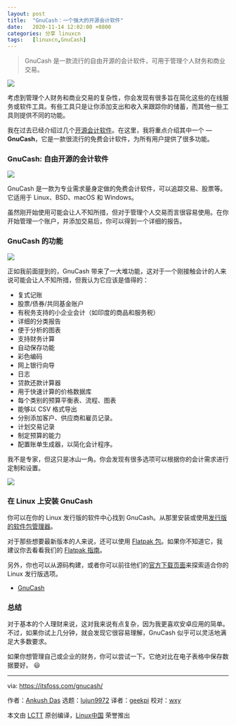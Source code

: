 ```yaml
---
layout: post
title:	"GnuCash：一个强大的开源会计软件"
date:	2020-11-14 12:02:00 +0800 
categories:	分享 linuxcn 
tags:	[linuxcn,GnuCash]
---
```




> 
> GnuCash 是一款流行的自由开源的会计软件，可用于管理个人财务和商业交易。
> 
> 
> 


![](/Asserts/Images//attachment/album/202011/14/070431j1547hbh3v2j4vhh.jpg)


考虑到管理个人财务和商业交易的复杂性，你会发现有很多旨在简化这些的在线服务或软件工具。有些工具只是让你添加支出和收入来跟踪你的储蓄，而其他一些工具则提供不同的功能。


我在过去已经介绍过几个[开源会计软件](https://itsfoss.com/open-source-accounting-software/)。在这里，我将重点介绍其中一个 — **GnuCash**，它是一款很流行的免费会计软件，为所有用户提供了很多功能。


### GnuCash: 自由开源的会计软件


![](/Asserts/Images//attachment/album/202011/14/070616hzwzw86536d3w32g.jpg)


GnuCash 是一款为专业需求量身定做的免费会计软件，可以追踪交易、股票等。它适用于 Linux、BSD、macOS 和 Windows。


虽然刚开始使用可能会让人不知所措，但对于管理个人交易而言很容易使用。在你开始管理一个账户，并添加交易后，你可以得到一个详细的报告。


### GnuCash 的功能


![](/Asserts/Images//attachment/album/202011/14/070627l921zij9xoploobj.jpg)


正如我前面提到的，GnuCash 带来了一大堆功能，这对于一个刚接触会计的人来说可能会让人不知所措，但我认为它应该是值得的：


* 复式记账
* 股票/债券/共同基金账户
* 有税务支持的小企业会计（如印度的商品和服务税）
* 详细的分类报告
* 便于分析的图表
* 支持财务计算
* 自动保存功能
* 彩色编码
* 网上银行向导
* 日志
* 贷款还款计算器
* 用于快速计算的价格数据库
* 每个类别的预算平衡表、流程、图表
* 能够以 CSV 格式导出
* 分别添加客户、供应商和雇员记录。
* 计划交易记录
* 制定预算的能力
* 配置账单生成器，以简化会计程序。


我不是专家，但这只是冰山一角。你会发现有很多选项可以根据你的会计需求进行定制和设置。


![](/Asserts/Images//attachment/album/202011/14/070638ue3sffis2r3683fi.jpg)


### 在 Linux 上安装 GnuCash


你可以在你的 Linux 发行版的软件中心找到 GnuCash。从那里安装或使用[发行版的软件包管理器](https://itsfoss.com/package-manager/)。


对于那些想要最新版本的人来说，还可以使用 [Flatpak 包](https://flathub.org/apps/details/org.gnucash.GnuCash)。如果你不知道它，我建议你去看看我们的 [Flatpak 指南](https://itsfoss.com/flatpak-guide/)。


另外，你也可以从源码构建，或者你可以前往他们的[官方下载页面](https://www.gnucash.org/download.phtml#distribution)来探索适合你的 Linux 发行版选项。


* [GnuCash](https://www.gnucash.org)


### 总结


对于基本的个人理财来说，这对我来说有点复杂，因为我更喜欢安卓应用的简单。不过，如果你试上几分钟，就会发现它很容易理解，GnuCash 似乎可以灵活地满足大多数要求。


如果你想管理自己或企业的财务，你可以尝试一下。它绝对比在电子表格中保存数据要好。 :smiley:




---


via: <https://itsfoss.com/gnucash/>


作者：[Ankush Das](https://itsfoss.com/author/ankush/) 选题：[lujun9972](https://github.com/lujun9972) 译者：[geekpi](https://github.com/geekpi) 校对：[wxy](https://github.com/wxy)


本文由 [LCTT](https://github.com/LCTT/TranslateProject) 原创编译，[Linux中国](https://linux.cn/) 荣誉推出
